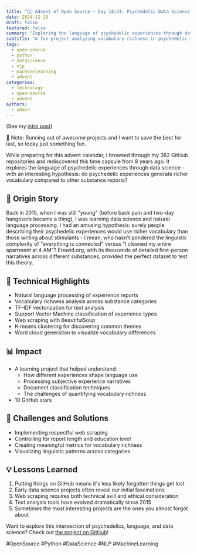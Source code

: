 ```yaml
---
title: "🎄🎁 Advent of Open Source – Day 18/24: Psychedelic Data Science 🍄"
date: 2024-12-18
draft: false
featured: false
summary: "Exploring the language of psychedelic experiences through data science and NLP."
subtitle: "A fun project analyzing vocabulary richness in psychedelic trip reports."
tags:
  - open-source
  - python
  - datascience
  - nlp
  - machinelearning
  - advent
categories:
  - technology
  - open-source
  - advent
authors:
  - admin
---
```


(See my [intro post](../))

📝 Note: Running out of awesome projects and I want to save the best for last, so today just something fun.

While preparing for this advent calendar, I browsed through my 382 GitHub repositories and rediscovered this time capsule from 8 years ago. It explores the language of psychedelic experiences through data science - with an interesting hypothesis: do psychedelic experiences generate richer vocabulary compared to other substance reports?

## 📖 Origin Story

Back in 2015, when I was still "young" (before back pain and two-day hangovers became a thing), I was learning data science and natural language processing. I had an amusing hypothesis: surely people describing their psychedelic experiences would use richer vocabulary than those writing about stimulants - I mean, who hasn't pondered the linguistic complexity of "everything is connected" versus "I cleaned my entire apartment at 4 AM"? Erowid.org, with its thousands of detailed first-person narratives across different substances, provided the perfect dataset to test this theory.

## 🔧 Technical Highlights

- Natural language processing of experience reports
- Vocabulary richness analysis across substance categories
- TF-IDF vectorization for text analysis
- Support Vector Machine classification of experience types
- Web scraping with BeautifulSoup
- K-means clustering for discovering common themes
- Word cloud generation to visualize vocabulary differences

## 📊 Impact

- A learning project that helped understand:
  - How different experiences shape language use
  - Processing subjective experience narratives
  - Document classification techniques
  - The challenges of quantifying vocabulary richness
- 10 GitHub stars

## 🎯 Challenges and Solutions

- Implementing respectful web scraping
- Controlling for report length and education level
- Creating meaningful metrics for vocabulary richness
- Visualizing linguistic patterns across categories

## 💡 Lessons Learned

1. Putting things on GitHub means it's less likely forgotten things get lost
2. Early data science projects often reveal our initial fascinations
3. Web scraping requires both technical skill and ethical consideration
4. Text analysis tools have evolved dramatically since 2015
5. Sometimes the most interesting projects are the ones you almost forgot about

Want to explore this intersection of psychedelics, language, and data science? Check out [the project on GitHub](https://github.com/basnijholt/psychedelic-data-science)!

#OpenSource #Python #DataScience #NLP #MachineLearning
